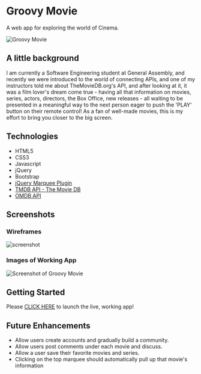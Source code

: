 # Groovy Movie

A web app for exploring the world of Cinema.

![Groovy Movie](https://imgur.com/download/QsfzS5j)

## A little background
I am currently a Software Engineering student at General Assembly, and recently we were introduced to the world of connecting APIs, and one of my instructors told me about TheMovieDB.org's API, and after looking at it, it was a film lover's dream come true - having all that information on movies, series, actors, directors, the Box Office, new releases - all waiting to be presented in a meaningful way to the next person eager to push the 'PLAY' button on their remote control! As a fan of well-made movies, this is my effort to bring you closer to the big screen.

## Technologies
- HTML5
- CSS3
- Javascript
- jQuery
- Bootstrap
- [jQuery Marquee Plugin](https://www.jqueryscript.net/demo/jQuery-Plugin-For-Horizontal-Text-Scrolling-Simple-Marquee/)
- [TMDB API - The Movie DB](http://themoviedb.org/settings/api)
- [OMDB API](https://www.omdbapi.com/)

## Screenshots

### Wireframes
![screenshot](http://obipix.com/old/wallpapers/obipix_sunburst_2e6c55.png)

### Images of Working App
![Screenshot of Groovy Movie](https://imgur.com/download/vuScdln)

## Getting Started

Please [CLICK HERE](https://groovymovie.netlify.app/) to launch the live, working app!

## Future Enhancements
- Allow users create accounts and gradually build a community.
- Allow users post comments under each movie and discuss.
- Allow a user save their favorite movies and series.
- Clicking on the top marquee should automatically pull up that movie's information